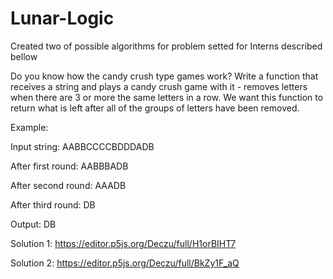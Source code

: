 # Lunar-Logic
Created two of possible algorithms for problem setted for Interns described bellow



 Do you know how the candy crush type games work? Write a function that receives 
 a string and plays a candy crush game with it - removes letters when there are
 3 or more the same letters in a row. We want this function to return what is left
 after all of the groups of letters have been removed.

Example:


Input string: AABBCCCCBDDDADB


After first round: AABBBADB


After second round: AAADB


After third round: DB


Output: DB 



Solution 1:  https://editor.p5js.org/Deczu/full/H1orBIHT7


Solution 2: https://editor.p5js.org/Deczu/full/BkZy1F_aQ

